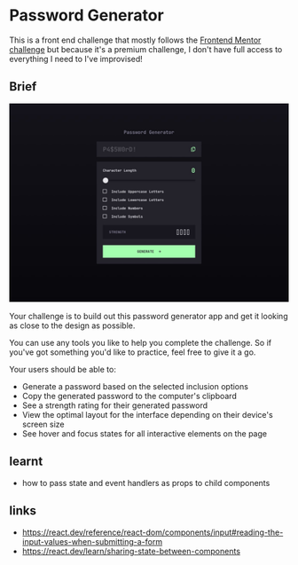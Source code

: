 # Password Generator

This is a front end challenge that mostly follows the [Frontend Mentor challenge](https://www.frontendmentor.io/challenges/password-generator-app-Mr8CLycqjh) but because it's a premium challenge, I don't have full access to everything I need to I've improvised!

## Brief

![Screenshot](./screenshot.jpg)

Your challenge is to build out this password generator app and get it looking as close to the design as possible.

You can use any tools you like to help you complete the challenge. So if you've got something you'd like to practice, feel free to give it a go.

Your users should be able to:

- Generate a password based on the selected inclusion options
- Copy the generated password to the computer's clipboard
- See a strength rating for their generated password
- View the optimal layout for the interface depending on their device's screen size
- See hover and focus states for all interactive elements on the page

## learnt
- how to pass state and event handlers as props to child components

## links
- https://react.dev/reference/react-dom/components/input#reading-the-input-values-when-submitting-a-form
- https://react.dev/learn/sharing-state-between-components
